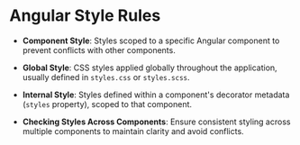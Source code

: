 
# Angular Style Rules

- **Component Style**: Styles scoped to a specific Angular component to prevent conflicts with other components.
  
- **Global Style**: CSS styles applied globally throughout the application, usually defined in `styles.css` or `styles.scss`.
  
- **Internal Style**: Styles defined within a component's decorator metadata (`styles` property), scoped to that component.
  
- **Checking Styles Across Components**: Ensure consistent styling across multiple components to maintain clarity and avoid conflicts.
